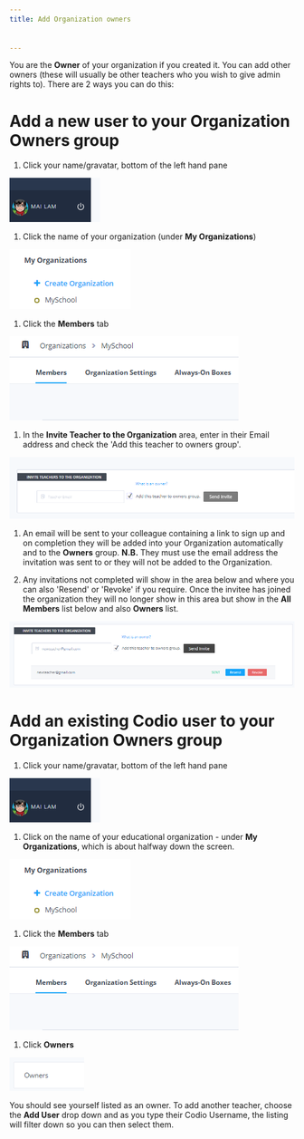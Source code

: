 ```yaml
---
title: Add Organization owners


---
```


You are the **Owner** of your organization if you created it. You can add other owners (these will usually be other teachers who you wish to give admin rights to).
There are 2 ways you can do this:

# Add a new user to your Organization Owners group

1. Click your name/gravatar, bottom of the left hand pane
<img alt="Profile" src="/img/class_administration/profilepic.png" class="simple"/>

1. Click the name of your organization (under **My Organizations**)
<img alt="Org Name" src="/img/class_administration/addteachers/myschoolorg.png" class="simple"/>

1. Click the **Members** tab
<img alt="Members" src="/img/manage_organization/memberstab.png" class="simple"/>

1. In the  **Invite Teacher to the Organization** area, enter in their Email address and check the 'Add this teacher to owners group'.
<img alt="Invite Owner" src="/img/manage_organization/inviteowner.png" class="simple"/>

1. An email will be sent to your colleague containing a link to sign up and on completion they will be added into your Organization automatically and to the **Owners** group.
**N.B.** They must use the email address the invitation was sent to or they will not be added to the Organization.

1. Any invitations not completed will show in the area below and where you can also 'Resend' or 'Revoke' if you require. Once the invitee has joined the organization they will no longer show in this area but show in the **All Members** list below and also **Owners** list.
<img alt="Pending" src="/img/manage_organization/pendinginviteowner.png" class="simple"/>

# Add an existing Codio user to your Organization Owners group

1. Click your name/gravatar, bottom of the left hand pane
<img alt="Profile" src="/img/class_administration/profilepic.png" class="simple"/>

1. Click on the name of your  educational organization - under **My Organizations**, which is about halfway down the screen.
<img alt="Org Name" src="/img/manage_organization/myschoolorg.png" class="simple"/>

1. Click the **Members** tab
<img alt="Members" src="/img/manage_organization/memberstab.png" class="simple"/>

1. Click **Owners**
<img alt="Owners" src="/img/manage_organization/owners.png" class="simple"/>

You should see yourself listed as an owner. To add another teacher, choose the **Add User** drop down and as you type their Codio Username, the listing will filter down so you can then select them.